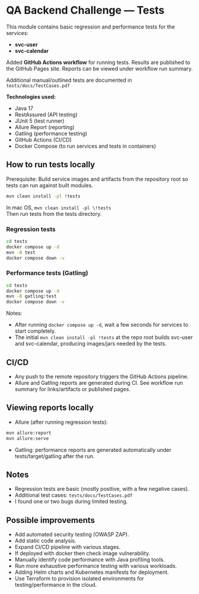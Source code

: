 # QA Backend Challenge — Tests

This module contains basic regression and performance tests for the services:
- **svc-user**
- **svc-calendar**

Added **GitHub Actions workflow** for running tests. Results are published to the GitHub Pages site.
Reports can be viewed under workflow run summary.

Additional manual/outlined tests are documented in `tests/docs/TestCases.pdf`

**Technologies used:**
- Java 17
- RestAssured (API testing)
- JUnit 5 (test runner)
- Allure Report (reporting)
- Gatling (performance testing)
- GitHub Actions (CI/CD)
- Docker Compose (to run services and tests in containers)

## How to run tests locally

Prerequisite: Build service images and artifacts from the repository root so tests can run against built modules.

```bash
mvn clean install -pl !tests
```
In mac OS, `mvn clean install -pl \!tests` \
Then run tests from the tests directory.

### Regression tests
```bash
cd tests
docker compose up -d
mvn -B test
docker compose down -v
```

### Performance tests (Gatling)
```bash
cd tests
docker compose up -d
mvn -B gatling:test
docker compose down -v
```

Notes:
- After running `docker compose up -d`, wait a few seconds for services to start completely.
- The initial `mvn clean install -pl !tests` at the repo root builds svc-user and svc-calendar, producing images/jars needed by the tests.

## CI/CD
- Any push to the remote repository triggers the GitHub Actions pipeline.
- Allure and Gatling reports are generated during CI. See workflow run summary for links/artifacts or published pages.

## Viewing reports locally
- Allure (after running regression tests):
```bash
mvn allure:report
mvn allure:serve
```
- Gatling: performance reports are generated automatically under tests/target/gatling after the run.

## Notes
- Regression tests are basic (mostly positive, with a few negative cases).
- Additional test cases: `tests/docs/TestCases.pdf`
- I found one or two bugs during limited testing.

## Possible improvements
- Add automated security testing (OWASP ZAP).
- Add static code analysis.
- Expand CI/CD pipeline with various stages.
- If deployed with docker then check image vulnerability.
- Manually identify code performance with Java profiling tools.
- Run more exhaustive performance testing with various workloads.
- Adding Helm charts and Kubernetes manifests for deployment.
- Use Terraform to provision isolated environments for testing/performance in the cloud.